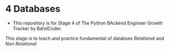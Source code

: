 # 4 Databases
* This repository is for Stage 4 of The Python BAckend Engineer Growth Tracker by BahdCoder.

This stage is to teach and practice fundamental of databses _Relational_ and _Non Relational_
